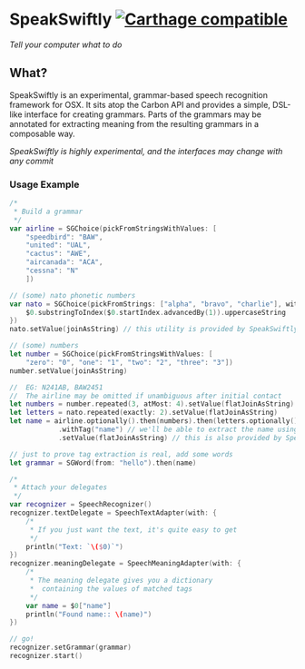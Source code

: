 SpeakSwiftly [![Carthage compatible](https://img.shields.io/badge/Carthage-compatible-4BC51D.svg?style=flat)](https://github.com/Carthage/Carthage)
============

*Tell your computer what to do*

## What?

SpeakSwiftly is an experimental, grammar-based speech recognition framework for 
OSX. It sits atop the Carbon API and provides a simple, DSL-like interface for
creating grammars. Parts of the grammars may be annotated for extracting meaning
from the resulting grammars in a composable way.

*SpeakSwiftly is highly experimental, and the interfaces may change with any commit*

### Usage Example

```swift
/*
 * Build a grammar
 */
var airline = SGChoice(pickFromStringsWithValues: [
    "speedbird": "BAW",
    "united": "UAL",
    "cactus": "AWE",
    "aircanada": "ACA",
    "cessna": "N"
    ])

// (some) nato phonetic numbers
var nato = SGChoice(pickFromStrings: ["alpha", "bravo", "charlie"], withValues: {
    $0.substringToIndex($0.startIndex.advancedBy(1)).uppercaseString
})
nato.setValue(joinAsString) // this utility is provided by SpeakSwiftly

// (some) numbers
let number = SGChoice(pickFromStringsWithValues: [
    "zero": "0", "one": "1", "two": "2", "three": "3"])
number.setValue(joinAsString)

//  EG: N241AB, BAW2451
//  The airline may be omitted if unambiguous after initial contact
let numbers = number.repeated(3, atMost: 4).setValue(flatJoinAsString)
let letters = nato.repeated(exactly: 2).setValue(flatJoinAsString)
let name = airline.optionally().then(numbers).then(letters.optionally())
            .withTag("name") // we'll be able to extract the name using this tag
            .setValue(flatJoinAsString) // this is also provided by SpeakSwiftly

// just to prove tag extraction is real, add some words
let grammar = SGWord(from: "hello").then(name)
```

```swift
/*
 * Attach your delegates
 */
var recognizer = SpeechRecognizer()
recognizer.textDelegate = SpeechTextAdapter(with: { 
    /*
     * If you just want the text, it's quite easy to get
     */
    println("Text: `\($0)`") 
})
recognizer.meaningDelegate = SpeechMeaningAdapter(with: { 
    /*
     * The meaning delegate gives you a dictionary
     *  containing the values of matched tags
     */
    var name = $0["name"]
    println("Found name:: \(name)") 
})

// go!
recognizer.setGrammar(grammar)
recognizer.start()
```
